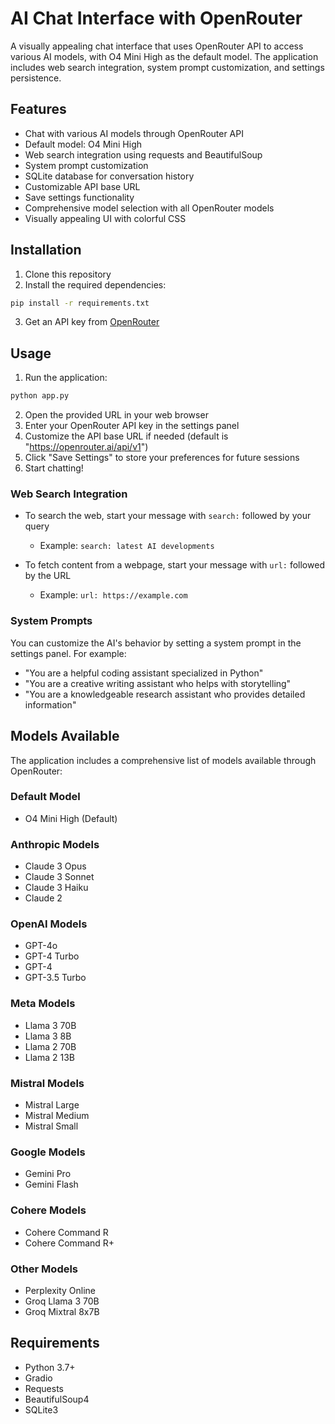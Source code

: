# AI Chat Interface with OpenRouter

A visually appealing chat interface that uses OpenRouter API to access various AI models, with O4 Mini High as the default model. The application includes web search integration, system prompt customization, and settings persistence.

## Features

- Chat with various AI models through OpenRouter API
- Default model: O4 Mini High
- Web search integration using requests and BeautifulSoup
- System prompt customization
- SQLite database for conversation history
- Customizable API base URL
- Save settings functionality
- Comprehensive model selection with all OpenRouter models
- Visually appealing UI with colorful CSS

## Installation

1. Clone this repository
2. Install the required dependencies:

```bash
pip install -r requirements.txt
```

3. Get an API key from [OpenRouter](https://openrouter.ai/)

## Usage

1. Run the application:

```bash
python app.py
```

2. Open the provided URL in your web browser
3. Enter your OpenRouter API key in the settings panel
4. Customize the API base URL if needed (default is "https://openrouter.ai/api/v1")
5. Click "Save Settings" to store your preferences for future sessions
6. Start chatting!

### Web Search Integration

- To search the web, start your message with `search:` followed by your query
  - Example: `search: latest AI developments`

- To fetch content from a webpage, start your message with `url:` followed by the URL
  - Example: `url: https://example.com`

### System Prompts

You can customize the AI's behavior by setting a system prompt in the settings panel. For example:

- "You are a helpful coding assistant specialized in Python"
- "You are a creative writing assistant who helps with storytelling"
- "You are a knowledgeable research assistant who provides detailed information"

## Models Available

The application includes a comprehensive list of models available through OpenRouter:

### Default Model
- O4 Mini High (Default)

### Anthropic Models
- Claude 3 Opus
- Claude 3 Sonnet
- Claude 3 Haiku
- Claude 2

### OpenAI Models
- GPT-4o
- GPT-4 Turbo
- GPT-4
- GPT-3.5 Turbo

### Meta Models
- Llama 3 70B
- Llama 3 8B
- Llama 2 70B
- Llama 2 13B

### Mistral Models
- Mistral Large
- Mistral Medium
- Mistral Small

### Google Models
- Gemini Pro
- Gemini Flash

### Cohere Models
- Cohere Command R
- Cohere Command R+

### Other Models
- Perplexity Online
- Groq Llama 3 70B
- Groq Mixtral 8x7B

## Requirements

- Python 3.7+
- Gradio
- Requests
- BeautifulSoup4
- SQLite3